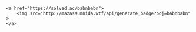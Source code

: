 
    <a href="https://solved.ac/babnbabn">
        <img src="http://mazassumnida.wtf/api/generate_badge?boj=babnbabn" >
    </a>



